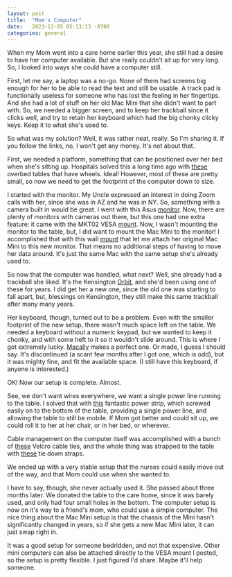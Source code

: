 ```yaml
---
layout: post
title:  "Mom's Computer"
date:   2023-12-05 05:13:13 -0700
categories: general
---
```


When my Mom went into a care home earlier this year, she still had a desire to have her computer available.  But she really couldn't sit up for very long.  So, I looked into ways she could have a computer still.

First, let me say, a laptop was a no-go.  None of them had screens big enough for her to be able to read the text and still be usable.  A track pad is functionally useless for someone who has lost the feeling in her fingertips. And she had a lot of stuff on her old Mac Mini that she didn't want to part with.  So, we needed a bigger screen, and to keep her trackball since it clicks well, and try to retain her keyboard which had the big chonky clicky keys.  Keep it to what she's used to.

So what was my solution?  Well, it was rather neat, really.  So I'm sharing it.  If you follow the links, no, I won't get any money.  It's not about that.  

First, we needed a platform, something that can be positioned over her bed when she's sitting up.  Hospitals solved this a long time ago with [these](https://www.amazon.com/gp/product/B00QMNTMXA/ref=ppx_yo_dt_b_asin_title_o07_s02?ie=UTF8&psc=1) overbed tables that have wheels.  Ideal!  However, most of these are pretty small, so now we need to get the footprint of the computer down to size.  

I started with the monitor.  My Uncle expressed an interest in doing Zoom calls with her, since she was in AZ and he was in NY.  So, something with a camera built in would be great.  I went with this Asus [monitor](https://www.amazon.com/gp/product/B0B5YD1NDF/ref=ppx_yo_dt_b_asin_title_o08_s00?ie=UTF8&psc=1).  Now, there are plenty of monitors with cameras out there, but this one had one extra feature: it came with the MKT02 VESA [mount](https://www.asus.com/displays-desktops/accessories/asus-accessories/mkt02/).  Now, I wasn't mounting the monitor to the table, but, I did want to mount the Mac Mini to the monitor!  I accomplished that with this wall [mount](https://www.amazon.com/gp/product/B0717152XT/ref=ppx_yo_dt_b_asin_title_o07_s01?ie=UTF8&psc=1) that let me attach her original Mac Mini to this new monitor.  That means no additional steps of having to move her data around.  It's just the same Mac with the same setup she's already used to.  

So now that the computer was handled, what next?  Well, she already had a trackball she liked.  It's the Kensington [Orbit](https://www.kensington.com/p/products/ergonomic-desk-accessories/ergonomic-input-devices/orbit-optical-trackball-3/), and she'd been using one of these for years.  I did get her a new one, since the old one was starting to fall apart, but, blessings on Kensington, they still make this same trackball after many many years.

Her keyboard, though, turned out to be a problem.  Even with the smaller footprint of the new setup, there wasn't much space left on the table.  We needed a keyboard without a numeric keypad, but we wanted to keep it chonky, and with some heft to it so it wouldn't slide around.  This is where I got extremely lucky.  [Macally](https://www.amazon.com/Macally-BM2KEY/dp/B08VNGCB6G) makes a perfect one.  Or made, I guess I should say.  It's discontinued (a scant few months after I got one, which is odd), but it was mighty fine, and fit the available space.  (I still have this keyboard, if anyone is interested.)

OK! Now our setup is complete.  Almost.

See, we don't want wires everywhere, we want a single power line running to the table.  I solved that with [this](https://www.amazon.com/gp/product/B0B1DFBXQ9/ref=ppx_yo_dt_b_asin_title_o07_s00?ie=UTF8&psc=1) fantastic power strip, which screwed easily on to the bottom of the table, providing a single power line, and allowing the table to still be mobile.  If Mom got better and could sit up, we could roll it to her at her chair, or in her bed, or wherever.

Cable management on the computer itself was accomplished with a bunch of [these](https://www.amazon.com/gp/product/B08TTPX4KB/ref=ppx_yo_dt_b_asin_title_o06_s00?ie=UTF8&psc=1) Velcro cable ties, and the whole thing was strapped to the table with [these](https://www.amazon.com/gp/product/B07JRG7LJV/ref=ppx_yo_dt_b_asin_title_o07_s01?ie=UTF8&psc=1) tie down straps.  

We ended up with a very stable setup that the nurses could easily move out of the way, and that Mom could use when she wanted to.

I have to say, though, she never actually used it.  She passed about three months later.  We donated the table to the care home, since it was barely used, and only had four small holes in the bottom.  The computer setup is now on it's way to a friend's mom, who could use a simple computer.  The nice thing about the Mac Mini setup is that the chassis of the Mini hasn't significantly changed in years, so if she gets a new Mac Mini later, it can just swap right in.

It was a good setup for someone bedridden, and not that expensive.  Other mini computers can also be attached directly to the VESA mount I posted, so the setup is pretty flexible.  I just figured I'd share.  Maybe it'll help someone.